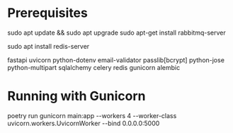 # Prerequisites

sudo apt update && sudo apt upgrade
sudo apt-get install rabbitmq-server

sudo apt install redis-server


fastapi
uvicorn
python-dotenv
email-validator
passlib[bcrypt]
python-jose
python-multipart
sqlalchemy
celery
redis
gunicorn
alembic

# Running with Gunicorn
poetry run gunicorn main:app --workers 4 --worker-class uvicorn.workers.UvicornWorker --bind 0.0.0.0:5000
